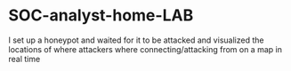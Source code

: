 # SOC-analyst-home-LAB
I set up a honeypot and waited for it to be attacked and visualized the locations of where attackers where connecting/attacking from on a map in real time
